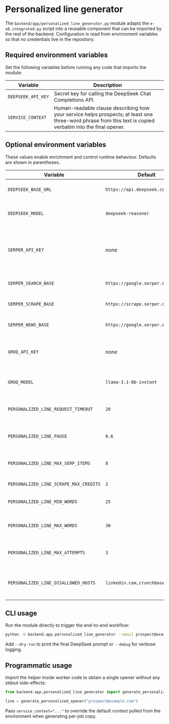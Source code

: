 # Personalized line generator

The `backend/app/personalized_line_generator.py` module adapts the
`e-o8.integrated.py` script into a reusable component that can be imported by
the rest of the backend.  Configuration is read from environment variables so
that no credentials live in the repository.

## Required environment variables

Set the following variables before running any code that imports the module:

| Variable | Description |
| --- | --- |
| `DEEPSEEK_API_KEY` | Secret key for calling the DeepSeek Chat Completions API. |
| `SERVICE_CONTEXT` | Human-readable clause describing how your service helps prospects; at least one three-word phrase from this text is copied verbatim into the final opener. |

## Optional environment variables

These values enable enrichment and control runtime behaviour.  Defaults are
shown in parentheses.

| Variable | Default | Purpose |
| --- | --- | --- |
| `DEEPSEEK_BASE_URL` | `https://api.deepseek.com` | Override the DeepSeek API base URL. |
| `DEEPSEEK_MODEL` | `deepseek-reasoner` | Name of the model used for chat completions. |
| `SERPER_API_KEY` | _none_ | API key for SERPer search/scrape endpoints; omit to disable SERP enrichment. |
| `SERPER_SEARCH_BASE` | `https://google.serper.dev/search` | Custom SERPer search endpoint. |
| `SERPER_SCRAPE_BASE` | `https://scrape.serper.dev/` | Custom SERPer scrape endpoint. |
| `SERPER_NEWS_BASE` | `https://google.serper.dev/news` | Custom SERPer news endpoint. |
| `GROQ_API_KEY` | _none_ | API key for Groq summarization; omit to disable summarization. |
| `GROQ_MODEL` | `llama-3.1-8b-instant` | Groq model name for enrichment summaries. |
| `PERSONALIZED_LINE_REQUEST_TIMEOUT` | `20` | Timeout (seconds) for HTTP requests. |
| `PERSONALIZED_LINE_PAUSE` | `0.6` | Pause (seconds) between SERPer calls. |
| `PERSONALIZED_LINE_MAX_SERP_ITEMS` | `8` | Maximum number of SERP results considered. |
| `PERSONALIZED_LINE_SCRAPE_MAX_CREDITS` | `2` | SERPer scrape credit limit. |
| `PERSONALIZED_LINE_MIN_WORDS` | `25` | Minimum word count enforced on the opener. |
| `PERSONALIZED_LINE_MAX_WORDS` | `30` | Maximum word count enforced on the opener. |
| `PERSONALIZED_LINE_MAX_ATTEMPTS` | `3` | Number of retries with different temperatures. |
| `PERSONALIZED_LINE_DISALLOWED_HOSTS` | `linkedin.com,crunchbase.com` | Comma-separated list of hosts excluded from scraping. |

## CLI usage

Run the module directly to trigger the end-to-end workflow:

```bash
python -m backend.app.personalized_line_generator --email prospect@example.com
```

Add `--dry-run` to print the final DeepSeek prompt or `--debug` for verbose
logging.

## Programmatic usage

Import the helper inside worker code to obtain a single opener without any
stdout side-effects:

```python
from backend.app.personalized_line_generator import generate_personalized_opener

line = generate_personalized_opener("prospect@example.com")
```

Pass `service_context="..."` to override the default context pulled from the
environment when generating per-job copy.

